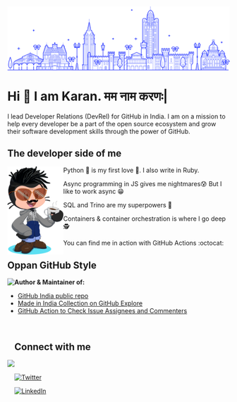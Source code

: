 ![Bengaluru](bengaluru.png)

# Hi 👋 I am Karan. मम नाम करणः|

I lead Developer Relations (DevRel) for GitHub in India. I am on a mission to help every developer be a part of the open source ecosystem and grow their software development skills through the power of GitHub.

## The developer side of me

<img src="karanoctocat.png" align="left" height="200">

Python 🐍 is my first love 💙. I also write in Ruby. 

Async programming in JS gives me nightmares😰 But I like to work async 😁

SQL and Trino are my superpowers 🦾

Containers & container orchestration is where I go deep 🕵️

You can find me in action with GitHub Actions :octocat:


## Oppan GitHub Style

<img src="https://octodex.github.com/images/gangnamtocat.png" align="left" height="150">

**Author & Maintainer of:**

- [GitHub India public repo](https://github.com/github/india)
- [Made in India Collection on GitHub Explore](https://github.com/collections/made-in-india)
- [GitHub Action to Check Issue Assignees and Commenters](https://github.com/marketplace/actions/check-issue-assignees-with-commenters)

<br/>

## Connect with me

<img src="https://octodex.github.com/images/daftpunktocat-thomas.gif" align="left" height="150">

<br/>

[![Twitter][1.1]][1.2]

[1.1]: https://img.shields.io/badge/Twitter-1DA1F2?style=for-the-badge&logo=twitter&logoColor=white
[1.2]: https://twitter.com/mvkaran

[![LinkedIn][2.1]][2.2]

[2.1]: https://img.shields.io/badge/LinkedIn-0077B5?style=for-the-badge&logo=linkedin&logoColor=white
[2.2]: https://linkedin.com/in/mvkaran

